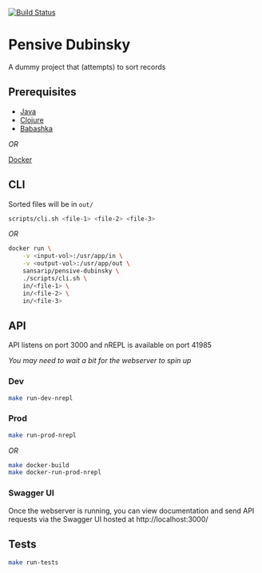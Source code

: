 [![Build Status](https://travis-ci.com/sansarip/pensive-dubinsky.svg?branch=main)](https://travis-ci.com/sansarip/pensive-dubinsky)

# Pensive Dubinsky

A dummy project that (attempts) to sort records

## Prerequisites

* [Java](https://openjdk.java.net/install/)
* [Clojure](https://clojure.org/guides/getting_started)
* [Babashka](https://github.com/babashka/babashka)

_OR_

[Docker](https://www.docker.com/get-started)

## CLI

Sorted files will be in `out/`

```sh
scripts/cli.sh <file-1> <file-2> <file-3>
```

_OR_

```sh
docker run \
	-v <input-vol>:/usr/app/in \
	-v <output-vol>:/usr/app/out \
	sansarip/pensive-dubinsky \
	./scripts/cli.sh \
	in/<file-1> \
	in/<file-2> \
	in/<file-3>
```

## API

API listens on port 3000 and nREPL is available on port 41985

_You may need to wait a bit for the webserver to spin up_

### Dev

```sh
make run-dev-nrepl
```

### Prod

```sh
make run-prod-nrepl
```

_OR_

```sh
make docker-build
make docker-run-prod-nrepl
```

### Swagger UI

Once the webserver is running, 
you can view documentation and send API requests via the Swagger UI hosted at http://localhost:3000/

## Tests

```sh
make run-tests
```
